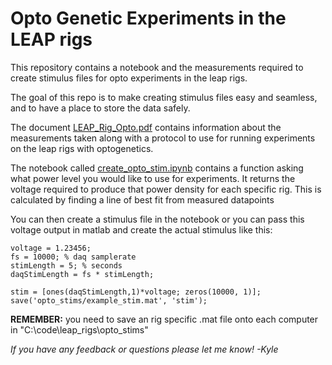 # Opto Genetic Experiments in the LEAP rigs

This repository contains a notebook and the measurements required to create stimulus files for opto experiments in the leap rigs. 

The goal of this repo is to make creating stimulus files easy and seamless, and to have a place to store the data safely.

The document [LEAP_Rig_Opto.pdf](Leap_Rig_Opto.pdf) contains information about the measurements taken along with a protocol to use for running experiments on the leap rigs with optogenetics.

The notebook called [create_opto_stim.ipynb](create_opto_stim.ipynb) contains a function asking what power level you would like to use for experiments. It returns the voltage required to produce that power density for each specific rig. This is calculated by finding a line of best fit from measured datapoints

You can then create a stimulus file in the notebook or you can pass this voltage output in matlab and create the actual stimulus like this:

```
voltage = 1.23456;
fs = 10000; % daq samplerate
stimLength = 5; % seconds
daqStimLength = fs * stimLength;

stim = [ones(daqStimLength,1)*voltage; zeros(10000, 1)];
save('opto_stims/example_stim.mat', 'stim');
```

**REMEMBER:** you need to save an rig specific .mat file onto each computer in "C:\code\leap_rigs\opto_stims"

*If you have any feedback or questions please let me know!
-Kyle*